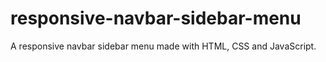 # responsive-navbar-sidebar-menu
A responsive navbar sidebar menu made with HTML, CSS and JavaScript.
